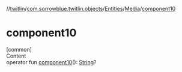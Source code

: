 //[twitlin](../../../index.md)/[com.sorrowblue.twitlin.objects](../../index.md)/[Entities](../index.md)/[Media](index.md)/[component10](component10.md)



# component10  
[common]  
Content  
operator fun [component10](component10.md)(): [String](https://kotlinlang.org/api/latest/jvm/stdlib/kotlin/-string/index.html)?  




